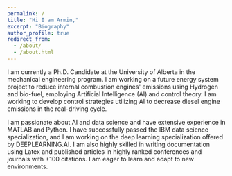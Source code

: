 ```yaml
---
permalink: /
title: "Hi I am Armin,"
excerpt: "Biography"
author_profile: true
redirect_from: 
  - /about/
  - /about.html
---
```



I am currently a Ph.D. Candidate at the University of Alberta in the mechanical engineering program. I am working on a future energy system project to reduce internal combustion engines' emissions using Hydrogen and bio-fuel, employing Artificial Intelligence (AI) and control theory. I am working to develop control strategies utilizing AI to decrease diesel engine emissions in the real-driving cycle.

I am passionate about AI and data science and have extensive experience in MATLAB and Python. I have successfully passed the IBM data science specialization, and I am working on the deep learning specialization offered by DEEPLEARNING.AI. I am also highly skilled in writing documentation using Latex and published articles in highly ranked conferences and journals with +100 citations. I am eager to learn and adapt to new environments.


